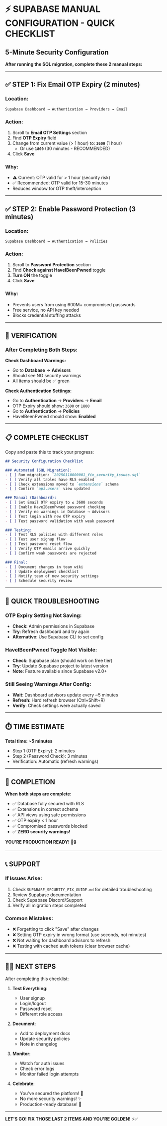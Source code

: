 # ⚡ SUPABASE MANUAL CONFIGURATION - QUICK CHECKLIST

## 5-Minute Security Configuration

**After running the SQL migration, complete these 2 manual steps:**

---

## ✅ STEP 1: Fix Email OTP Expiry (2 minutes)

### Location:
```
Supabase Dashboard → Authentication → Providers → Email
```

### Action:
1. Scroll to **Email OTP Settings** section
2. Find **OTP Expiry** field
3. Change from current value (> 1 hour) to: **`3600`** (1 hour)
   - Or use **`1800`** (30 minutes - RECOMMENDED)
4. Click **Save**

### Why:
- ⚠️ Current: OTP valid for > 1 hour (security risk)
- ✅ Recommended: OTP valid for 15-30 minutes
- Reduces window for OTP theft/interception

---

## ✅ STEP 2: Enable Password Protection (3 minutes)

### Location:
```
Supabase Dashboard → Authentication → Policies
```

### Action:
1. Scroll to **Password Protection** section
2. Find **Check against HaveIBeenPwned** toggle
3. **Turn ON** the toggle
4. Click **Save**

### Why:
- Prevents users from using 600M+ compromised passwords
- Free service, no API key needed
- Blocks credential stuffing attacks

---

## 🎯 VERIFICATION

### After Completing Both Steps:

**Check Dashboard Warnings:**
- Go to **Database** → **Advisors**
- Should see NO security warnings
- All items should be ✅ green

**Check Authentication Settings:**
- Go to **Authentication** → **Providers** → **Email**
- OTP Expiry should show: `3600` or `1800`
- Go to **Authentication** → **Policies**
- HaveIBeenPwned should show: **Enabled**

---

## 📋 COMPLETE CHECKLIST

Copy and paste this to track your progress:

```markdown
## Security Configuration Checklist

### Automated (SQL Migration):
- [ ] Run migration: `20250110000001_fix_security_issues.sql`
- [ ] Verify all tables have RLS enabled
- [ ] Check extensions moved to `extensions` schema
- [ ] Confirm `api.users` view updated

### Manual (Dashboard):
- [ ] Set Email OTP expiry to ≤ 3600 seconds
- [ ] Enable HaveIBeenPwned password checking
- [ ] Verify no warnings in Database → Advisors
- [ ] Test login with new OTP expiry
- [ ] Test password validation with weak password

### Testing:
- [ ] Test RLS policies with different roles
- [ ] Test user signup flow
- [ ] Test password reset flow
- [ ] Verify OTP emails arrive quickly
- [ ] Confirm weak passwords are rejected

### Final:
- [ ] Document changes in team wiki
- [ ] Update deployment checklist
- [ ] Notify team of new security settings
- [ ] Schedule security review
```

---

## 🚨 QUICK TROUBLESHOOTING

### OTP Expiry Setting Not Saving:
- **Check**: Admin permissions in Supabase
- **Try**: Refresh dashboard and try again
- **Alternative**: Use Supabase CLI to set config

### HaveIBeenPwned Toggle Not Visible:
- **Check**: Supabase plan (should work on free tier)
- **Try**: Update Supabase project to latest version
- **Note**: Feature available since Supabase v2.0+

### Still Seeing Warnings After Config:
- **Wait**: Dashboard advisors update every ~5 minutes
- **Refresh**: Hard refresh browser (Ctrl+Shift+R)
- **Verify**: Check settings were actually saved

---

## ⏱️ TIME ESTIMATE

**Total time: ~5 minutes**

- Step 1 (OTP Expiry): 2 minutes
- Step 2 (Password Check): 3 minutes
- Verification: Automatic (refresh warnings)

---

## 🎉 COMPLETION

**When both steps are complete:**
- ✅ Database fully secured with RLS
- ✅ Extensions in correct schema
- ✅ API views using safe permissions
- ✅ OTP expiry < 1 hour
- ✅ Compromised passwords blocked
- ✅ **ZERO security warnings!**

**YOU'RE PRODUCTION READY!** 🚀🔒

---

## 📞 SUPPORT

### If Issues Arise:
1. Check `SUPABASE_SECURITY_FIX_GUIDE.md` for detailed troubleshooting
2. Review Supabase documentation
3. Check Supabase Discord/Support
4. Verify all migration steps completed

### Common Mistakes:
- ❌ Forgetting to click "Save" after changes
- ❌ Setting OTP expiry in wrong format (use seconds, not minutes)
- ❌ Not waiting for dashboard advisors to refresh
- ❌ Testing with cached auth tokens (clear browser cache)

---

## 🧙‍♂️ NEXT STEPS

After completing this checklist:

1. **Test Everything**:
   - User signup
   - Login/logout
   - Password reset
   - Different role access

2. **Document**:
   - Add to deployment docs
   - Update security policies
   - Note in changelog

3. **Monitor**:
   - Watch for auth issues
   - Check error logs
   - Monitor failed login attempts

4. **Celebrate**:
   - You've secured the platform! 🎊
   - No more security warnings! ✨
   - Production-ready database! 🚀

---

**LET'S GO! FIX THOSE LAST 2 ITEMS AND YOU'RE GOLDEN!** ⚡✅

